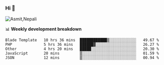 ### Hi 👋

![Asmit,Nepali](https://media.giphy.com/media/L8K62iTDkzGX6/giphy.gif)
<!--
**asmit99nepali/asmit99nepali** is a ✨ _special_ ✨ repository because its `README.md` (this file) appears on your GitHub profile.

Here are some ideas to get you started:

- 🔭 I’m currently working on ...
- 🌱 I’m currently learning ...
- 👯 I’m looking to collaborate on ...
- 🤔 I’m looking for help with ...
- 💬 Ask me about ...
- 📫 How to reach me: ...
- 😄 Pronouns: ...
- ⚡ Fun fact: ...
-->


📊 **Weekly development breakdown**
<!--START_SECTION:waka-->

```text
Blade Template   10 hrs 36 mins  ████████████▒░░░░░░░░░░░░   49.67 %
PHP              5 hrs 36 mins   ██████▓░░░░░░░░░░░░░░░░░░   26.27 %
Other            4 hrs 20 mins   █████░░░░░░░░░░░░░░░░░░░░   20.30 %
JavaScript       20 mins         ▒░░░░░░░░░░░░░░░░░░░░░░░░   01.59 %
JSON             12 mins         ▒░░░░░░░░░░░░░░░░░░░░░░░░   00.94 %
```

<!--END_SECTION:waka-->

